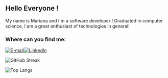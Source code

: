 ## Hello Everyone ! 

My name is Mariana and i'm a software developer !
Graduated in computer science, I am a great enthusiast of technologies in general!



### Where can you find me:
[![E-mail](https://img.shields.io/badge/-Email-000?style=for-the-badge&logo=microsoft-outlook&logoColor=E94D5F)](mailto:mariamariana.cagnoni@gmail.com)[![LinkedIn](https://img.shields.io/badge/LinkedIn-0A66C2?style=for-the-badge&logo=linkedin&logoColor=white)](https://www.linkedin.com/in/maria-mariana-cagnoni-ferreira-8a589417a/)




![GitHub Streak](https://streak-stats.demolab.com/?user=SEUUSERNAME&theme=bear&background=000&border=30A3DC&dates=FFF)


![Top Langs](https://github-readme-stats-git-masterrstaa-rickstaa.vercel.app/api/top-langs/?username=SEUUSERNAME&bg_color=000&border_color=30A3DC&title_color=E94D5F&text_color=FFF)

